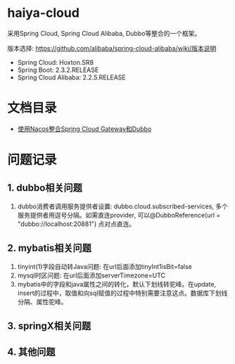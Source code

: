 # haiya-cloud
采用Spring Cloud, Spring Cloud Alibaba, Dubbo等整合的一个框架。

版本选择: https://github.com/alibaba/spring-cloud-alibaba/wiki/版本说明
- Spring Cloud: Hoxton.SR8
- Spring Boot: 2.3.2.RELEASE
- Spring Cloud Alibaba: 2.2.5.RELEASE



# 文档目录
- [使用Nacos整合Spring Cloud Gateway和Dubbo](./docs/cloud-gateway-integration.md)









# 问题记录
## 1. dubbo相关问题
1. dubbo消费者调用服务提供者设置: dubbo.cloud.subscribed-services, 多个服务提供者用逗号分隔。如需直连provider, 可以@DubboReference(url = "dubbo://localhost:20881") 点对点直连。

## 2. mybatis相关问题
1. tinyint(1)字段自动转Java问题: 在url后面添加tinyInt1isBit=false
2. mysql时区问题: 在url后面添加serverTimezone=UTC
3. mybatis中的字段和java属性之间的转化，默认下划线转驼峰。在update, insert的过程中，取值和向sql赋值的过程中特别需要注意这点。数据库下划线分隔、属性驼峰。

## 3. springX相关问题

## 4. 其他问题